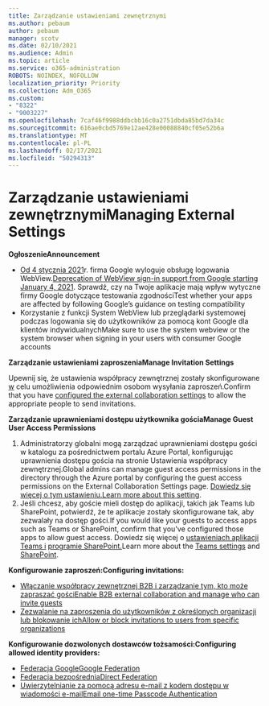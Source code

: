 ```yaml
---
title: Zarządzanie ustawieniami zewnętrznymi
ms.author: pebaum
author: pebaum
manager: scotv
ms.date: 02/10/2021
ms.audience: Admin
ms.topic: article
ms.service: o365-administration
ROBOTS: NOINDEX, NOFOLLOW
localization_priority: Priority
ms.collection: Adm_O365
ms.custom:
- "8322"
- "9003227"
ms.openlocfilehash: 7caf46f9988ddbcbb16c0a2751dbda85bd7da34c
ms.sourcegitcommit: 616ae0cbd5769e12ae428e00088840cf05e52b6a
ms.translationtype: MT
ms.contentlocale: pl-PL
ms.lasthandoff: 02/17/2021
ms.locfileid: "50294313"
---
```

# <a name="managing-external-settings"></a><span data-ttu-id="15563-102">Zarządzanie ustawieniami zewnętrznymi</span><span class="sxs-lookup"><span data-stu-id="15563-102">Managing External Settings</span></span>

<span data-ttu-id="15563-103">**Ogłoszenie**</span><span class="sxs-lookup"><span data-stu-id="15563-103">**Announcement**</span></span>

- <span data-ttu-id="15563-104">[Od 4 stycznia 2021](https://docs.microsoft.com/azure/active-directory/external-identities/google-federation?WT.mc_id=Portal-Microsoft_Azure_Support#deprecation-of-webview-sign-in-support)r. firma Google wyloguje obsługę logowania WebView.</span><span class="sxs-lookup"><span data-stu-id="15563-104">[Deprecation of WebView sign-in support from Google starting January 4, 2021](https://docs.microsoft.com/azure/active-directory/external-identities/google-federation?WT.mc_id=Portal-Microsoft_Azure_Support#deprecation-of-webview-sign-in-support).</span></span> <span data-ttu-id="15563-105">Sprawdź, czy na Twoje aplikacje mają wpływ wytyczne firmy Google dotyczące testowania zgodności</span><span class="sxs-lookup"><span data-stu-id="15563-105">Test whether your apps are affected by following Google’s guidance on testing compatibility</span></span>
- <span data-ttu-id="15563-106">Korzystanie z funkcji System WebView lub przeglądarki systemowej podczas logowania się do użytkowników za pomocą kont Google dla klientów indywidualnych</span><span class="sxs-lookup"><span data-stu-id="15563-106">Make sure to use the system webview or the system browser when signing in your users with consumer Google accounts</span></span>

<span data-ttu-id="15563-107">**Zarządzanie ustawieniami zaproszenia**</span><span class="sxs-lookup"><span data-stu-id="15563-107">**Manage Invitation Settings**</span></span>

<span data-ttu-id="15563-108">Upewnij się, że ustawienia współpracy zewnętrznej zostały skonfigurowane [w](https://docs.microsoft.com/azure/active-directory/external-identities/delegate-invitations?WT.mc_id=Portal-Microsoft_Azure_Support) celu umożliwienia odpowiednim osobom wysyłania zaproszeń.</span><span class="sxs-lookup"><span data-stu-id="15563-108">Confirm that you have [configured the external collaboration settings](https://docs.microsoft.com/azure/active-directory/external-identities/delegate-invitations?WT.mc_id=Portal-Microsoft_Azure_Support) to allow the appropriate people to send invitations.</span></span>

<span data-ttu-id="15563-109">**Zarządzanie uprawnieniami dostępu użytkownika gościa**</span><span class="sxs-lookup"><span data-stu-id="15563-109">**Manage Guest User Access Permissions**</span></span>

1. <span data-ttu-id="15563-110">Administratorzy globalni mogą zarządzać uprawnieniami dostępu gości w katalogu za pośrednictwem portalu Azure Portal, konfigurując uprawnienia dostępu gościa na stronie Ustawienia współpracy zewnętrznej.</span><span class="sxs-lookup"><span data-stu-id="15563-110">Global admins can manage guest access permissions in the directory through the Azure portal by configuring the guest access permissions on the External Collaboration Settings page.</span></span> <span data-ttu-id="15563-111">[Dowiedz się więcej o tym ustawieniu.](https://docs.microsoft.com/azure/active-directory/fundamentals/users-default-permissions?WT.mc_id=Portal-Microsoft_Azure_Support)</span><span class="sxs-lookup"><span data-stu-id="15563-111">[Learn more about this setting](https://docs.microsoft.com/azure/active-directory/fundamentals/users-default-permissions?WT.mc_id=Portal-Microsoft_Azure_Support).</span></span>
2. <span data-ttu-id="15563-112">Jeśli chcesz, aby goście mieli dostęp do aplikacji, takich jak Teams lub SharePoint, potwierdź, że te aplikacje zostały skonfigurowane tak, aby zezwalały na dostęp gości.</span><span class="sxs-lookup"><span data-stu-id="15563-112">If you would like your guests to access apps such as Teams or SharePoint, confirm that you've configured those apps to allow guest access.</span></span> <span data-ttu-id="15563-113">Dowiedz się więcej o [ustawieniach aplikacji Teams i](https://docs.microsoft.com/microsoftteams/guest-access?WT.mc_id=Portal-Microsoft_Azure_Support) [programie SharePoint.](https://docs.microsoft.com/sharepoint/external-sharing-overview?WT.mc_id=Portal-Microsoft_Azure_Support)</span><span class="sxs-lookup"><span data-stu-id="15563-113">Learn more about the [Teams settings](https://docs.microsoft.com/microsoftteams/guest-access?WT.mc_id=Portal-Microsoft_Azure_Support) and [SharePoint](https://docs.microsoft.com/sharepoint/external-sharing-overview?WT.mc_id=Portal-Microsoft_Azure_Support).</span></span>

<span data-ttu-id="15563-114">**Konfigurowanie zaproszeń:**</span><span class="sxs-lookup"><span data-stu-id="15563-114">**Configuring invitations:**</span></span>

- [<span data-ttu-id="15563-115">Włączanie współpracy zewnętrznej B2B i zarządzanie tym, kto może zapraszać gości</span><span class="sxs-lookup"><span data-stu-id="15563-115">Enable B2B external collaboration and manage who can invite guests</span></span>](https://docs.microsoft.com/azure/active-directory/b2b/delegate-invitations?WT.mc_id=Portal-Microsoft_Azure_Support)
- [<span data-ttu-id="15563-116">Zezwalanie na zaproszenia do użytkowników z określonych organizacji lub blokowanie ich</span><span class="sxs-lookup"><span data-stu-id="15563-116">Allow or block invitations to users from specific organizations</span></span>](https://docs.microsoft.com/azure/active-directory/b2b/allow-deny-list?WT.mc_id=Portal-Microsoft_Azure_Support)

<span data-ttu-id="15563-117">**Konfigurowanie dozwolonych dostawców tożsamości:**</span><span class="sxs-lookup"><span data-stu-id="15563-117">**Configuring allowed identity providers:**</span></span>

- [<span data-ttu-id="15563-118">Federacja Google</span><span class="sxs-lookup"><span data-stu-id="15563-118">Google Federation</span></span>](https://docs.microsoft.com/azure/active-directory/b2b/google-federation?WT.mc_id=Portal-Microsoft_Azure_Support)
- [<span data-ttu-id="15563-119">Federacja bezpośrednia</span><span class="sxs-lookup"><span data-stu-id="15563-119">Direct Federation</span></span>](https://docs.microsoft.com/azure/active-directory/b2b/direct-federation?WT.mc_id=Portal-Microsoft_Azure_Support)
- [<span data-ttu-id="15563-120">Uwierzytelnianie za pomocą adresu e-mail z kodem dostępu w wiadomości e-mail</span><span class="sxs-lookup"><span data-stu-id="15563-120">Email one-time Passcode Authentication</span></span>](https://docs.microsoft.com/azure/active-directory/b2b/one-time-passcode?WT.mc_id=Portal-Microsoft_Azure_Support)
